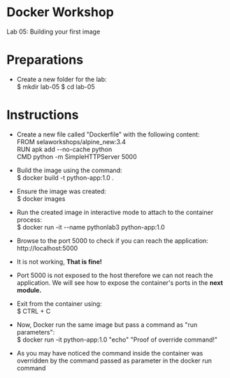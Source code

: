 # Docker Workshop <br/>
Lab 05: Building your first image

# Preparations <br/>
* Create a new folder for the lab:<br/>
$ mkdir lab-05
$ cd lab-05

# Instructions <br/>
* Create a new file called "Dockerfile" with the following content:<br/>
FROM selaworkshops/alpine_new:3.4 <br/>
RUN apk add --no-cache python <br/>
CMD python -m SimpleHTTPServer 5000 <br/>

* Build the image using the command: <br/>
  $ docker build -t python-app:1.0 .
* Ensure the image was created:<br/>
$ docker images 
* Run the created image in interactive mode to attach to the container process:<br/>
$ docker run -it --name pythonlab3 python-app:1.0 
* Browse to the port 5000 to check if you can reach the application: <br/>
 http://localhost:5000 <br/>
* It is not working, **That is fine!** <br/>
* Port 5000 is not exposed to the host therefore we can not reach the application. We will see how to expose the container's ports in the **next module.** <br/>
* Exit from the container using: <br/>
$ CTRL + C 
* Now, Docker run the same image but pass a command as "run parameters": <br/>
$ docker run -it python-app:1.0 "echo" "Proof of override command!"
* As you may have noticed the command inside the container was overridden by the command passed as parameter in the docker run command
